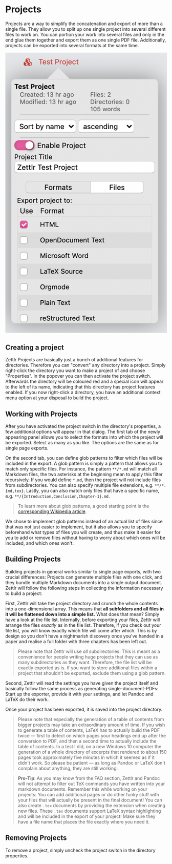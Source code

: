 # Projects

Projects are a way to simplify the concatenation and export of more than a single file. They allow you to split up one single project into several different files to work on. You can portion your work into several files and only in the end glue them together and export them as one single PDF file. Additionally, projects can be exported into several formats at the same time.

![project_directory.png](../img/project_directory.png)

## Creating a project

Zettlr Projects are basically just a bunch of additional features for directories. Therefore you can "convert" any directory into a project. Simply right-click the directory you want to make a project of and choose "Properties". In the popover you can then activate the project switch. Afterwards the directory will be coloured red and a special icon will appear to the left of its name, indicating that this directory has project features enabled. If you now right-click a directory, you have an additional context menu option at your disposal to build the project.

## Working with Projects

After you have activated the project switch in the directory's properties, a few additional options will appear in that dialog. The first tab of the newly appearing panel allows you to select the formats into which the project will be exported. Select as many as you like. The options are the same as for single page exports.

On the second tab, you can define glob patterns to filter which files will be included in the export. A glob pattern is simply a pattern that allows you to match only specific files. For instance, the pattern `**/*.md` will match all Markdown files, the two asterisks at the beginning mean to apply this filter recursively. If you would define `*.md`, then the project will not include files from subdirectories. You can also specify multiple file extensions, e.g. `**/*.{md,tex}`. Lastly, you can also match only files that have a specific name, e.g. `**/{Introduction,Conclusion,Chapter-1}.md`.

> To learn more about glob patterns, a good starting point is the [corresponding Wikipedia article](https://en.wikipedia.org/wiki/Glob_(programming)).

We chose to implement glob patterns instead of an actual list of files since that was not just easier to implement, but it also allows you to specify beforehand what types of files you will create, and thus make it easier for you to add or remove files without having to worry about which ones will be included, and which ones won't.

## Building Projects

Building projects in general works similar to single page exports, with two crucial differences: Projects can generate multiple files with one click, and they bundle multiple Markdown documents into a single output document. Zettlr will follow the following steps in collecting the information necessary to build a project:

First, Zettlr will take the project directory and crunch the whole contents into a one-dimensional array. This means that **all subfolders and all files in it will be flattened down into a simple list.** What does that mean? Simply have a look at the file list. Internally, before exporting your files, Zettlr will arrange the files _exactly_ as in the file list. Therefore, if you check out your file list, you will know exactly which file will come after which. This is by design so you don't have a nightmarish discovery once you've handed in a paper and realise a full folder with three chapters has been left out.

> Please note that Zettlr will use _all_ subdirectories. This is meant as a convenience for people writing huge projects that they can use as many subdirectories as they want. Therefore, the file list will be exactly exported as is. If you want to store additional files within a project that shouldn't be exported, exclude them using a glob pattern.

Second, Zettlr will read the settings you have given the project itself and basically follow the same process as generating single-document-PDFs: Start up the exporter, provide it with your settings, and let Pandoc and LaTeX do their work.

Once your project has been exported, it is saved into the project directory.

> Please note that especially the generation of a table of contents from bigger projects may take an extraordinary amount of time. If you wish to generate a table of contents, LaTeX has to actually build the PDF twice — first to detect on which pages your headings end up after the conversion to PDF, and then a second time to actually include the table of contents. In a test I did, on a new Windows 10 computer the generation of a whole directory of excerpts that rendered to about 150 pages took approximately five minutes in which it seemed as if it didn't work. So please be patient — as long as Pandoc or LaTeX don't complain about anything, they are still working.

> **Pro-Tip**: As you may know from the FAQ section, Zettlr and Pandoc will not attempt to filter out TeX commands you have written into your markdown documents. Remember this while working on your projects: You can add additional pages or do other funky stuff with your files that will actually be present in the final document! You can also create `.tex` documents by providing the extension when creating new files. These `.tex` documents support LaTeX syntax highlighting and will be included in the export of your project! Make sure they have a file name that places the file exactly where you need it.

## Removing Projects

To remove a project, simply uncheck the project switch in the directory properties.
